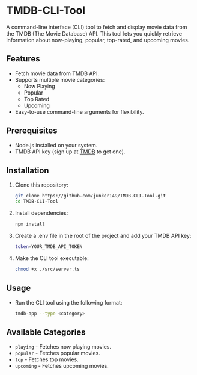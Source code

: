 # TMDB-CLI-Tool

A command-line interface (CLI) tool to fetch and display movie data from the TMDB (The Movie Database) API. This tool lets you quickly retrieve information about now-playing, popular, top-rated, and upcoming movies.

## Features
- Fetch movie data from TMDB API.
- Supports multiple movie categories:
  - Now Playing
  - Popular
  - Top Rated
  - Upcoming
- Easy-to-use command-line arguments for flexibility.

## Prerequisites
- Node.js installed on your system.
- TMDB API key (sign up at [TMDB](https://www.themoviedb.org/) to get one).

## Installation

1. Clone this repository:
   ```bash
   git clone https://github.com/junker149/TMDB-CLI-Tool.git
   cd TMDB-CLI-Tool

2. Install dependencies:
    ```bash
    npm install

3. Create a .env file in the root of the project and add your TMDB API key:
    ```bash
    token=YOUR_TMDB_API_TOKEN

4. Make the CLI tool executable:
    ```bash
    chmod +x ./src/server.ts

## Usage
- Run the CLI tool using the following format:
    ```bash
    tmdb-app --type <category>

## Available Categories
- ```playing```  - Fetches now playing movies.
- ```popular```  - Fetches popular movies.
- ```top```      - Fetches top movies.
- ```upcoming``` - Fetches upcoming movies.